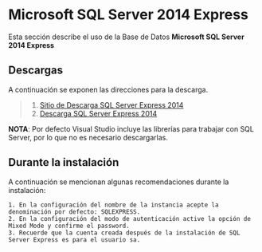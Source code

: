 # Microsoft SQL Server 2014 Express

Esta sección describe el uso de la Base de Datos **Microsoft SQL Server 2014 Express**

## Descargas

A continuación se exponen las direcciones para la descarga.

> 1. [Sitio de Descarga SQL Server Express 2014](https://www.microsoft.com/es-mx/download/details.aspx?id=53167)
> 2. [Descarga SQL Server Express 2014](https://download.microsoft.com/download/E/7/F/E7F2DCDF-BB7A-4929-BCA6-90B25D504E4F/SQLEXPR_x64_ESN.exe)

**NOTA**: Por defecto Visual Studio incluye las librerías para trabajar con SQL Server, por lo que no es necesario descargarlas.

## Durante la instalación

A continuación se mencionan algunas recomendaciones durante la instalación:

```
1. En la configuración del nombre de la instancia acepte la denominación por defecto: SQLEXPRESS.
2. En la configuración del modo de autenticación active la opción de Mixed Mode y confirme el password.
3. Recuerde que la cuenta creada después de la instalación de SQL Server Express es para el usuario sa.
```

